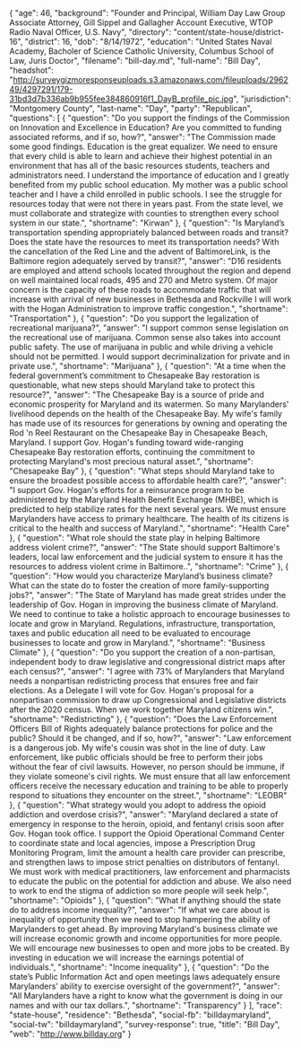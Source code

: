 {
  "age": 46,
  "background": "Founder and Principal, William Day Law Group Associate Attorney, Gill Sippel and Gallagher Account Executive, WTOP Radio Naval Officer, U.S. Navy",
  "directory": "content/state-house/district-16",
  "district": 16,
  "dob": "8/14/1972",
  "education": "United States Naval Academy, Bacholer of Science Catholic University, Columbus School of Law, Juris Doctor",
  "filename": "bill-day.md",
  "full-name": "Bill Day",
  "headshot": "http://surveygizmoresponseuploads.s3.amazonaws.com/fileuploads/296249/4297291/179-31bd3d7b336ab9b955fee384860916f1_DayB_profile_pic.jpg",
  "jurisdiction": "Montgomery County",
  "last-name": "Day",
  "party": "Republican",
  "questions": [
    {
      "question": "Do you support the findings of the Commission on Innovation and Excellence in Education? Are you committed to funding associated reforms, and if so, how?",
      "answer": "The Commission made some good findings. Education is the great equalizer. We need to ensure that every child is able to learn and achieve their highest potential in an environment that has all of the basic resources students, teachers and administrators need. I understand the importance of education and I greatly benefited from my public school education. My mother was a public school teacher and I have a child enrolled in public schools. I see the struggle for resources today that were not there in years past. From the state level, we must collaborate and strategize with counties to strengthen every school system in our state.",
      "shortname": "Kirwan"
    },
    {
      "question": "Is Maryland’s transportation spending appropriately balanced between roads and transit? Does the state have the resources to meet its transportation needs? With the cancellation of the Red Line and the advent of BaltimoreLink, is the Baltimore region adequately served by transit?",
      "answer": "D16 residents are employed and attend schools located throughout the region and depend on well maintained local roads, 495 and 270 and Metro system. Of major concern is the capacity of these roads to accommodate traffic that will increase with arrival of new businesses in Bethesda and Rockville I will work with the Hogan Administration to improve traffic congestion.",
      "shortname": "Transportation"
    },
    {
      "question": "Do you support the legalization of recreational marijuana?",
      "answer": "I support common sense legislation on the recreational use of marijuana. Common sense also takes into account public safety. The use of marijuana in public and while driving a vehicle should not be permitted. I would support decriminalization for private and in private use.",
      "shortname": "Marijuana"
    },
    {
      "question": "At a time when the federal government’s commitment to Chesapeake Bay restoration is questionable, what new steps should Maryland take to protect this resource?",
      "answer": "The Chesapeake Bay is a source of pride and economic prosperity for Maryland and its watermen. So many Marylanders' livelihood depends on the health of the Chesapeake Bay. My wife's family has made use of its resources for generations by owning and operating the Rod 'n Reel Restaurant on the Chesapeake Bay in Chesapeake Beach, Maryland. I support Gov. Hogan's funding toward wide-ranging Chesapeake Bay restoration efforts, continuing the commitment to protecting Maryland's most precious natural asset.",
      "shortname": "Chesapeake Bay"
    },
    {
      "question": "What steps should Maryland take to ensure the broadest possible access to affordable health care?",
      "answer": "I support Gov. Hogan's efforts for a reinsurance program to be administered by the Maryland Health Benefit Exchange (MHBE), which is predicted to help stabilize rates for the next several years. We must ensure Marylanders have access to primary healthcare. The health of its citizens is critical to the health and success of Maryland.",
      "shortname": "Health Care"
    },
    {
      "question": "What role should the state play in helping Baltimore address violent crime?",
      "answer": "The State should support Baltimore's leaders, local law enforcement and the judicial system to ensure it has the resources to address violent crime in Baltimore..",
      "shortname": "Crime"
    },
    {
      "question": "How would you characterize Maryland’s business climate? What can the state do to foster the creation of more family-supporting jobs?",
      "answer": "The State of Maryland has made great strides under the leadership of Gov. Hogan in improving the business climate of Maryland. We need to continue to take a holistic approach to encourage businesses to locate and grow in Maryland. Regulations, infrastructure, transportation, taxes and public education all need to be evaluated to encourage businesses to locate and grow in Maryland.",
      "shortname": "Business Climate"
    },
    {
      "question": "Do you support the creation of a non-partisan, independent body to draw legislative and congressional district maps after each census?",
      "answer": "I agree with 73% of Marylanders that Maryland needs a nonpartisan redistricting process that ensures free and fair elections. As a Delegate I will vote for Gov. Hogan's proposal for a nonpartisan commission to draw up Congressional and Legislative districts after the 2020 census. When we work together Maryland citizens win.",
      "shortname": "Redistricting"
    },
    {
      "question": "Does the Law Enforcement Officers Bill of Rights adequately balance protections for police and the public? Should it be changed, and if so, how?",
      "answer": "Law enforcement is a dangerous job. My wife's cousin was shot in the line of duty. Law enforcement, like public officials should be free to perform their jobs without the fear of civil lawsuits. However, no person should be immune, if they violate someone's civil rights. We must ensure that all law enforcement officers receive the necessary education and training to be able to properly respond to situations they encounter on the street.",
      "shortname": "LEOBR"
    },
    {
      "question": "What strategy would you adopt to address the opioid addiction and overdose crisis?",
      "answer": "Maryland declared a state of emergency in response to the heroin, opioid, and fentanyl crisis soon after Gov. Hogan took office. I support the Opioid Operational Command Center to coordinate state and local agencies, impose a Prescription Drug Monitoring Program, limit the amount a health care provider can prescribe, and strengthen laws to impose strict penalties on distributors of fentanyl. We must work with medical practitioners, law enforcement and pharmacists to educate the public on the potential for addiction and abuse. We also need to work to end the stigma of addiction so more people will seek help.",
      "shortname": "Opioids"
    },
    {
      "question": "What if anything should the state do to address income inequality?",
      "answer": "If what we care about is inequality of opportunity then we need to stop hampering the ability of Marylanders to get ahead. By improving Maryland's business climate we will increase economic growth and income opportunities for more people. We will encourage new businesses to open and more jobs to be created. By investing in education we will increase the earnings potential of individuals.",
      "shortname": "Income inequality"
    },
    {
      "question": "Do the state’s Public Information Act and open meetings laws adequately ensure Marylanders’ ability to exercise oversight of the government?",
      "answer": "All Marylanders have a right to know what the government is doing in our names and with our tax dollars.",
      "shortname": "Transparency"
    }
  ],
  "race": "state-house",
  "residence": "Bethesda",
  "social-fb": "billdaymaryland",
  "social-tw": "billdaymaryland",
  "survey-response": true,
  "title": "Bill Day",
  "web": "http://www.billday.org"
}
